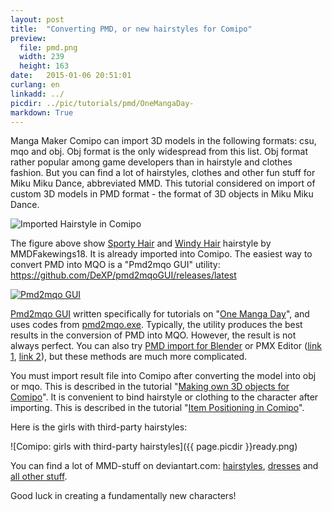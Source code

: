 ```yaml
---
layout: post
title:  "Converting PMD, or new hairstyles for Comipo"
preview: 
  file: pmd.png
  width: 239
  height: 163
date:   2015-01-06 20:51:01
curlang: en
linkadd: ../
picdir: ../pic/tutorials/pmd/OneMangaDay-
markdown: True
---
```


Manga Maker Comipo can import 3D models in the following formats: csu, mqo and obj. Obj format is the only widespread from this list. Obj format rather popular among game developers than in hairstyle and clothes fashion. But you can find a lot of hairstyles, clothes and other fun stuff for Miku Miku Dance, abbreviated MMD. This tutorial considered on import of custom 3D models in PMD format - the format of 3D objects in Miku Miku Dance.

<img src="{{ page.picdir }}Custom-Hair.png" alt="Imported Hairstyle in Comipo" class="imgshad">

The figure above show <a href="http://mmdfakewings18.deviantart.com/art/MMD-Sporty-Hair-DL-213356416" target="_blank">Sporty Hair</a> and <a href="http://mmdfakewings18.deviantart.com/art/MMD-Windy-Hair-DL-199392092" target="_blank">Windy Hair</a> hairstyle by MMDFakewings18. It is already imported into Comipo. The easiest way to convert PMD into MQO is a "Pmd2mqo GUI" utility: <a href="https://github.com/DeXP/pmd2mqoGUI/releases/latest" target="_blank">https://github.com/DeXP/pmd2mqoGUI/releases/latest</a>

<a href="https://github.com/DeXP/pmd2mqoGUI/releases/latest" target="_blank"><img src="{{ page.picdir }}pmd2mqoGUI.png" alt="Pmd2mqo GUI" class="imgshad"></a>

<a href="https://github.com/DeXP/pmd2mqoGUI/releases/latest" target="_blank">Pmd2mqo GUI</a> written specifically for tutorials on "<a href='{{ page.url }}' target='_blank'>One Manga Day</a>", and uses codes from <a href="https://onedrive.live.com/?cid=9DA0FA00AC5A8258&id=9DA0FA00AC5A8258!337" target="_blank">pmd2mqo.exe</a>. Typically, the utility produces the best results in the conversion of PMD into MQO. However, the result is not always perfect. You can also try <a href="https://pypi.python.org/pypi/pymeshio/" target="_blank">PMD import for Blender</a> or PMX&nbsp;Editor (<a href="http://eoscustom3d.deviantart.com/art/English-Pmx-Editor-470421452" target="_blank">link 1</a>, <a href="http://ibozo.deviantart.com/art/PMDEditor-0139-and-0219-english-translation-375517501" target="_blank">link 2</a>), but these methods are much more complicated.

You must import result file into Comipo after converting the model into obj or mqo. This is described in the tutorial "[Making own 3D objects for Comipo](new-3d-objects-blender.html)". It is convenient to bind hairstyle or clothing to the character after importing. This is described in the tutorial "[Item Positioning in Comipo](item-position.html)".

Here is the girls with third-party hairstyles:

![Comipo: girls with third-party hairstyles]({{ page.picdir }}ready.png)

You can find a lot of MMD-stuff on deviantart.com: <a href="http://www.deviantart.com/browse/all/?q=MMD+Hair" target="_blank">hairstyles</a>, <a href="http://www.deviantart.com/browse/all/?q=MMD+Dress" target="_blank">dresses</a> and <a href="http://www.deviantart.com/browse/all/?q=MMD" target="_blank">all other stuff</a>.

Good luck in creating a fundamentally new characters!
